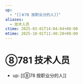 ```yaml
---
up:
  - "[[⑧78 按职业分的人]]"
aliases:
  - 技术人员
ctime: 2025-03-01T14:04:04+08:00
mtime: 2025-10-01T11:40:28+08:00
---
```


# ⑧781 技术人员

- up: [[⑧78 按职业分的人]]
